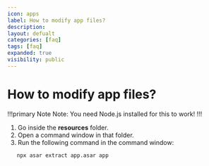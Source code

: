 ```yaml
---
icon: apps
label: How to modify app files?
description: 
layout: defualt
categories: [faq]
tags: [faq]
expanded: true
visibility: public
---
```

# How to modify app files?
!!!primary Note
Note: You need Node.js installed for this to work!
!!!

1. Go inside the **resources** folder.
2. Open a command window in that folder.
3. Run the following command in the command window:

```bash
   npx asar extract app.asar app
```